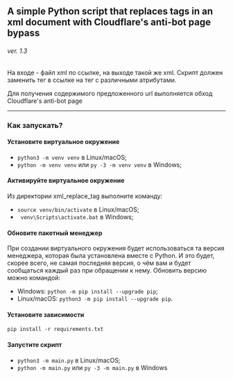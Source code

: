 ## A simple Python script that replaces tags in an xml document with Cloudflare's anti-bot page bypass

###### ver. 1.3


 На входе - файл xml по ссылке, на выходе такой же xml.
 Скрипт должен заменить тег <count> в ссылке на тег <outlet> с различными атрибутами.

 Для получения содержимого предложенного url выполняется обход Cloudflare's anti-bot page

***
### Как запускать?

#### Установите виртуальное окружение

-   `python3 -m venv venv` в Linux/macOS;
-   `python -m venv venv` или `py -3 -m venv venv` в Windows;

#### Активируйте виртуальное окружение

Из директории xml_replace_tag выполните команду:
- `source venv/bin/activate` в Linux/macOS;
- ` venv\Scripts\activate.bat` в Windows;

#### Обновите пакетный менеджер
  При создании виртуального окружения будет использоваться та версия менеджера, которая была установлена вместе с Python. И это будет, скорее всего, не самая последняя версия, о чём вам и будет сообщаться каждый раз при обращении к нему.
  Обновить версию можно командой:

-   Windows: `python -m pip install --upgrade pip`;
-   Linux/macOS: `python3 -m pip install --upgrade pip`.


#### Установите зависимости

`pip install -r requirements.txt`

#### Запустите скрипт

-   `python3 -m main.py` в Linux/macOS;
-   `python -m main.py` или `py -3 -m main.py` в Windows